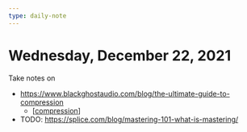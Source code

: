 ```yaml
---
type: daily-note
---
```


# Wednesday, December 22, 2021

Take notes on

- <https://www.blackghostaudio.com/blog/the-ultimate-guide-to-compression>
  - [[compression]]
- TODO: <https://splice.com/blog/mastering-101-what-is-mastering/>

[//begin]: # "Autogenerated link references for markdown compatibility"
[compression]: ../pages/compression "Compression"
[//end]: # "Autogenerated link references"
